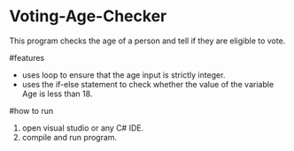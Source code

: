 # Voting-Age-Checker
This program checks the age of a person and tell if they are eligible to vote.

#features
- uses loop to ensure that the  age input is strictly integer.
- uses the if-else statement to check whether the value of the variable Age is less than 18.

#how to run
1. open visual studio or any C# IDE.
2. compile and run program.

   

